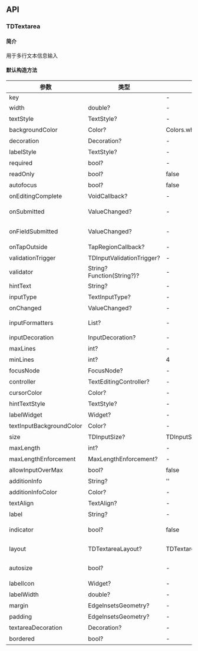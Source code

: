 ## API
### TDTextarea
#### 简介
用于多行文本信息输入
#### 默认构造方法

| 参数 | 类型 | 默认值 | 说明 |
| --- | --- | --- | --- |
| key |  | - |  |
| width | double? | - | 输入框宽度 |
| textStyle | TextStyle? | - | 文本颜色 |
| backgroundColor | Color? | Colors.white | 输入框背景色 |
| decoration | Decoration? | - | 输入框样式(包括标签) |
| labelStyle | TextStyle? | - | 左侧标签文本样式 |
| required | bool? | - | 是否必填标志（红色*） |
| readOnly | bool? | false | 是否只读 |
| autofocus | bool? | false | 是否自动获取焦点 |
| onEditingComplete | VoidCallback? | - | 点击键盘完成按钮时触发的回调 |
| onSubmitted | ValueChanged<String>? | - | 点击键盘完成按钮时触发的回调, 参数值为输入的内容 |
| onFieldSubmitted | ValueChanged<String>? | - | 点击键盘完成按钮时触发的回调, 参数值为输入的内容 |
| onTapOutside | TapRegionCallback? | - | 点击输入框之外时触发的回调 |
| validationTrigger | TDInputValidationTrigger? | - | 校验触发方式 |
| validator | String? Function(String?)? | - | 校验触发 |
| hintText | String? | - | 提示文案 |
| inputType | TextInputType? | - | 键盘类型，数字、字母 |
| onChanged | ValueChanged<String>? | - | 输入文本变化时回调 |
| inputFormatters | List<TextInputFormatter>? | - | 显示输入内容，如限制长度(LengthLimitingTextInputFormatter(6)) |
| inputDecoration | InputDecoration? | - | 自定义输入框TextField组件样式 |
| maxLines | int? | - | 最大输入行数 |
| minLines | int? | 4 | 最小输入行数 |
| focusNode | FocusNode? | - | 获取或者取消焦点使用 |
| controller | TextEditingController? | - | controller 用户获取或者赋值输入内容 |
| cursorColor | Color? | - | 游标颜色 |
| hintTextStyle | TextStyle? | - | 提示文本颜色，默认为文本颜色 |
| labelWidget | Widget? | - | label组件，支持自定义 |
| textInputBackgroundColor | Color? | - | 文本框背景色 |
| size | TDInputSize? | TDInputSize.large | 输入框规格 |
| maxLength | int? | - | 最大字数限制 |
| maxLengthEnforcement | MaxLengthEnforcement? | - | 如何执行输入长度限制 |
| allowInputOverMax | bool? | false | 超出[maxLength]之后是否还允许输入 |
| additionInfo | String? | '' | 错误提示信息 |
| additionInfoColor | Color? | - | 错误提示颜色 |
| textAlign | TextAlign? | - | 文字对齐方向 |
| label | String? | - | 输入框标题 |
| indicator | bool? | false | 否显示文本计数器，如 0/140（必须设置maxLength） |
| layout | TDTextareaLayout? | TDTextareaLayout.horizontal | 标题输入框布局方式。可选项：vertical/horizontal |
| autosize | bool? | - | 是否自动增高，值为 true 时，[maxLines]不生效 |
| labelIcon | Widget? | - | 输入框标题图标 |
| labelWidth | double? | - | 输入框标题宽度 |
| margin | EdgeInsetsGeometry? | - | 外边距 |
| padding | EdgeInsetsGeometry? | - | 内边距 |
| textareaDecoration | Decoration? | - | 输入框样式(不包括标签) |
| bordered | bool? | - | 是否显示外边框 |
